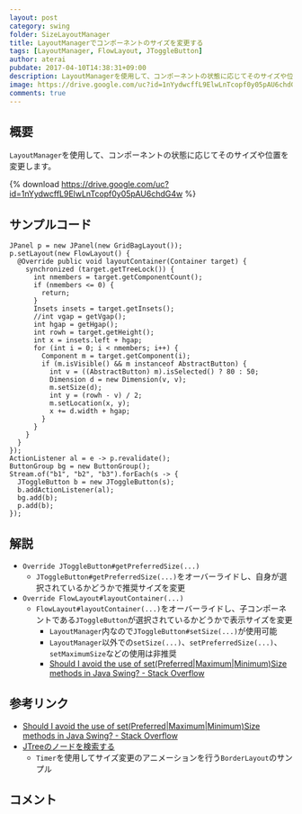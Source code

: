 ```yaml
---
layout: post
category: swing
folder: SizeLayoutManager
title: LayoutManagerでコンポーネントのサイズを変更する
tags: [LayoutManager, FlowLayout, JToggleButton]
author: aterai
pubdate: 2017-04-10T14:38:31+09:00
description: LayoutManagerを使用して、コンポーネントの状態に応じてそのサイズや位置を変更します。
image: https://drive.google.com/uc?id=1nYydwcffL9ElwLnTcopf0y05pAU6chdG4w
comments: true
---
```

## 概要
`LayoutManager`を使用して、コンポーネントの状態に応じてそのサイズや位置を変更します。

{% download https://drive.google.com/uc?id=1nYydwcffL9ElwLnTcopf0y05pAU6chdG4w %}

## サンプルコード
<pre class="prettyprint"><code>JPanel p = new JPanel(new GridBagLayout());
p.setLayout(new FlowLayout() {
  @Override public void layoutContainer(Container target) {
    synchronized (target.getTreeLock()) {
      int nmembers = target.getComponentCount();
      if (nmembers &lt;= 0) {
        return;
      }
      Insets insets = target.getInsets();
      //int vgap = getVgap();
      int hgap = getHgap();
      int rowh = target.getHeight();
      int x = insets.left + hgap;
      for (int i = 0; i &lt; nmembers; i++) {
        Component m = target.getComponent(i);
        if (m.isVisible() &amp;&amp; m instanceof AbstractButton) {
          int v = ((AbstractButton) m).isSelected() ? 80 : 50;
          Dimension d = new Dimension(v, v);
          m.setSize(d);
          int y = (rowh - v) / 2;
          m.setLocation(x, y);
          x += d.width + hgap;
        }
      }
    }
  }
});
ActionListener al = e -&gt; p.revalidate();
ButtonGroup bg = new ButtonGroup();
Stream.of("b1", "b2", "b3").forEach(s -&gt; {
  JToggleButton b = new JToggleButton(s);
  b.addActionListener(al);
  bg.add(b);
  p.add(b);
});
</code></pre>

## 解説
- `Override JToggleButton#getPreferredSize(...)`
    - `JToggleButton#getPreferredSize(...)`をオーバーライドし、自身が選択されているかどうかで推奨サイズを変更
- `Override FlowLayout#layoutContainer(...)`
    - `FlowLayout#layoutContainer(...)`をオーバーライドし、子コンポーネントである`JToggleButton`が選択されているかどうかで表示サイズを変更
        - `LayoutManager`内なので`JToggleButton#setSize(...)`が使用可能
        - `LayoutManager`以外での`setSize(...)`、`setPreferredSize(...)`、`setMaximumSize`などの使用は非推奨
        - [Should I avoid the use of set(Preferred|Maximum|Minimum)Size methods in Java Swing? - Stack Overflow](http://stackoverflow.com/questions/7229226/should-i-avoid-the-use-of-setpreferredmaximumminimumsize-methods-in-java-swi)

<!-- dummy comment line for breaking list -->

## 参考リンク
- [Should I avoid the use of set(Preferred|Maximum|Minimum)Size methods in Java Swing? - Stack Overflow](http://stackoverflow.com/questions/7229226/should-i-avoid-the-use-of-setpreferredmaximumminimumsize-methods-in-java-swi)
- [JTreeのノードを検索する](https://ateraimemo.com/Swing/SearchBox.html)
    - `Timer`を使用してサイズ変更のアニメーションを行う`BorderLayout`のサンプル

<!-- dummy comment line for breaking list -->

## コメント
